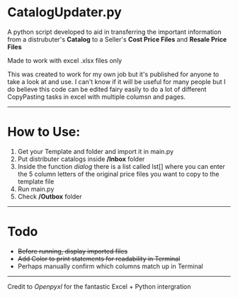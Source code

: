 # CatalogUpdater.py

A python script developed to aid in transferring the important information from a distrubuter's **Catalog** to a Seller's **Cost Price Files** and **Resale Price Files**

Made to work with excel .xlsx files only

This was created to work for my own job but it's published for anyone to take a look at and use. I can't know if it will be useful for many people but I do believe this code can be edited fairy easily to do a lot of different CopyPasting tasks in excel with multiple columsn and pages.

--- 

# How to Use:

1. Get your Template and folder and import it in main.py
2. Put distributer catalogs inside **/Inbox** folder
3. Inside the function *dialog* there is a list called lst[] where you can enter the 5 column letters of the original price files you want to copy to the template file
4. Run main.py
5. Check **/Outbox** folder

---

# Todo

- ~~Before running, display imported files~~
- ~~Add Color to print statements for readability in Terminal~~
- Perhaps manually confirm which columns match up in Terminal 

---

Credit to *Openpyxl* for the fantastic Excel + Python intergration
